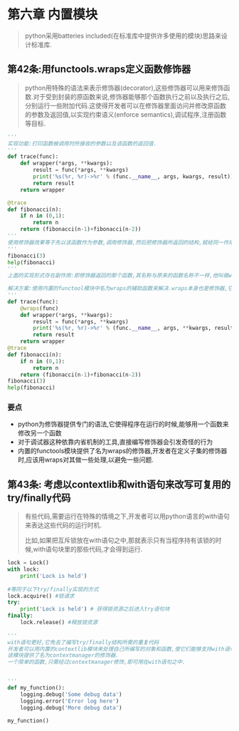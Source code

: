 # 第六章 内置模块

> python采用batteries included(在标准库中提供许多使用的模块)思路来设计标准库.
>
> 

## 第42条:用functools.wraps定义函数修饰器

> python用特殊的语法来表示修饰器(decorator),这些修饰器可以用来修饰函数.对于受到封装的原函数来说,修饰器能够那个函数执行之前以及执行之后,分别运行一些附加代码.这使得开发者可以在修饰器里面访问并修改原函数的参数及返回值,以实现约束语义(enforce semantics),调试程序,注册函数等目标.

```python
'''
实现功能:打印函数被调用时所接收的参数以及该函数的返回值.
'''
def trace(func):
    def wrapper(*args, **kwargs):
        result = func(*args, **kwargs)
        print('%s(%r, %r)->%r' % (func.__name__, args, kwargs, result))
        return result
    return wrapper

@trace
def fibonacci(n):
    if n in (0,1):
        return n
    return (fibonacci(n-1)+fibonacci(n-2))
'''
使用修饰器效果等于先以该函数作为参数,调用修饰器,然后把修饰器所返回的结构,赋给同一作用域中与原函数同名的那个变量.
'''
fibonacci(3)
help(fibonacci)
'''
上面的实现形式存在副作用:即修饰器返回的那个函数,其名称与原来的函数名称不一样,他叫做wrapper而不是我们希望的fibonacci.对于调试器和对象序列化器等需要使用内省机制的那些工具来说,这样的行为会干扰它们的正常工作.

解决方案:使用内置的functool模块中名为wraps的辅助函数来解决.wraps本身也是修饰器,它可以帮助开发者编写其他修饰器.将wraps修饰器运用到wrapper函数之后,它就会把与内部函数相关的重要元数据全部赋值到外围函数.
'''
def trace(func):
    @wraps(func)
    def wrapper(*args, **kwargs):
        result = func(*args, **kwargs)
        print('%s(%r, %r)->%r' % (func.__name__, args, **kwargs, result))
        return result
    return wrapper
@trace
def fibonacci(n):
    if n in (0,1):
        return n
    return (fibonacci(n-1)+fibonacci(n-2))
fibonacci(3)
help(fibonacci)
```



### 要点

- python为修饰器提供专门的语法,它使得程序在运行的时候,能够用一个函数来修改另一个函数
- 对于调试器这种依靠内省机制的工具,直接编写修饰器会引发奇怪的行为
- 内置的functools模块提供了名为wraps的修饰器,开发者在定义子集的修饰器时,应该用wraps对其做一些处理,以避免一些问题.

## 第43条: 考虑以contextlib和with语句来改写可复用的try/finally代码

> 有些代码,需要运行在特殊的情境之下,开发者可以用python语言的with语句来表达这些代码的运行时机.
>
> 比如,如果把互斥锁放在with语句之中,那就表示只有当程序持有该锁的时候,with语句块里的那些代码,才会得到运行.

```python
lock = Lock()
with lock:
    print('Lock is held')
    
#等同于以下try/finally实现的方式
lock.acquire() #锁请求
try:
    print('Lock is held') # 获得锁资源之后进入try语句块
finally:
    lock.release() #释放锁资源
    
'''
with语句更好,它免去了编写try/finally结构所需的重复代码
开发者可以用内置的contextlib模块来处理自己所编写的对象和函数,使它们能够支持with语句.
该模块提供了名为contextmanager的修饰器.
一个简单的函数,只需经过contextmanager修饰,即可用在with语句之中.


'''
def my_function():
    logging.debug('Some debug data')
    logging.error('Error log here')
    logging.debug('More debug data')
    
my_function()
```

